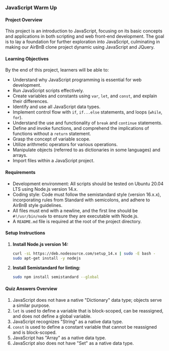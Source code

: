 ### JavaScript Warm Up

#### Project Overview

This project is an introduction to JavaScript, focusing on its basic concepts and applications in both scripting and web front-end development. The goal is to lay a foundation for further exploration into JavaScript, culminating in making our AirBnB clone project dynamic using JavaScript and JQuery.

#### Learning Objectives

By the end of this project, learners will be able to:

- Understand why JavaScript programming is essential for web development.
- Run JavaScript scripts effectively.
- Create variables and constants using `var`, `let`, and `const`, and explain their differences.
- Identify and use all JavaScript data types.
- Implement control flow with `if`, `if...else` statements, and loops (`while`, `for`).
- Understand the use and functionality of `break` and `continue` statements.
- Define and invoke functions, and comprehend the implications of functions without a `return` statement.
- Grasp the concept of variable scope.
- Utilize arithmetic operators for various operations.
- Manipulate objects (referred to as dictionaries in some languages) and arrays.
- Import files within a JavaScript project.

#### Requirements

- Development environment: All scripts should be tested on Ubuntu 20.04 LTS using Node.js version 14.x.
- Coding style: Code must follow the semistandard style (version 16.x.x), incorporating rules from Standard with semicolons, and adhere to AirBnB style guidelines.
- All files must end with a newline, and the first line should be `#!/usr/bin/node` to ensure they are executable with Node.js.
- A `README.md` file is required at the root of the project directory.

#### Setup Instructions

1. **Install Node.js version 14:**

   ```bash
   curl -sL https://deb.nodesource.com/setup_14.x | sudo -E bash -
   sudo apt-get install -y nodejs
   ```

2. **Install Semistandard for linting:**

   ```bash
   sudo npm install semistandard --global
   ```

#### Quiz Answers Overview

1. JavaScript does not have a native "Dictionary" data type; objects serve a similar purpose.
2. `let` is used to define a variable that is block-scoped, can be reassigned, and does not define a global variable.
3. JavaScript recognizes "String" as a native data type.
4. `const` is used to define a constant variable that cannot be reassigned and is block-scoped.
5. JavaScript has "Array" as a native data type.
6. JavaScript also does not have "Set" as a native data type.
